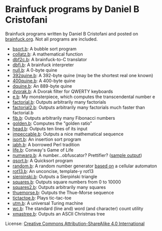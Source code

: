 # Brainfuck programs by Daniel B Cristofani

Brainfuck programs written by Daniel B Cristofani and posted on [brainfuck.org](https://www.brainfuck.org/).
Not all programs are included.

- [bsort.b](https://www.brainfuck.org/bsort.b): A bubble sort program
- [collatz.b](https://www.brainfuck.org/collatz.b): A mathematical function
- [dbf2c.b](https://www.brainfuck.org/dbf2c.b): A brainfuck-to-C translator
- [dbfi.b](https://www.brainfuck.org/dbfi.b): A brainfuck interpreter
- [null.b](https://www.brainfuck.org/null.b): A 0-byte quine
- [392quine.b](https://www.brainfuck.org/392quine.b): A 392-byte quine (may be
  the shortest real one known)
- [400quine.b](https://www.brainfuck.org/400quine.b): A 400-byte quine
- [dquine.b](https://www.brainfuck.org/dquine.b): An 889-byte quine
- [dvorak.b](https://www.brainfuck.org/dvorak.b): A Dvorak filter for QWERTY
  keyboards
- [e.b](https://www.brainfuck.org/e.b): My monsterpiece, which computes the
  transcendental number e
- [factorial.b](https://www.brainfuck.org/factorial.b): Outputs arbitrarily
  many factorials
- [factorial2.b](https://www.brainfuck.org/factorial2.b): Outputs arbitrarily
  many factorials much faster than factorial.b
- [fib.b](https://www.brainfuck.org/fib.b): Outputs arbitrarily many Fibonacci
  numbers
- [golden.b](https://www.brainfuck.org/golden.b): Computes the "golden ratio"
- [head.b](https://www.brainfuck.org/head.b): Outputs ten lines of its input
- [impeccable.b](https://www.brainfuck.org/impeccable.b): Outputs a nice
  mathematical sequence
- [isort.b](https://www.brainfuck.org/isort.b): An insertion sort program
- [jabh.b](https://www.brainfuck.org/jabh.b): A borrowed Perl tradition
- [life.b](https://www.brainfuck.org/life.b): Conway's Game of Life
- [numwarp.b](https://www.brainfuck.org/numwarp.b): A number...obfuscator?
  Prettifier? ([sample output](https://www.brainfuck.org/numwarp.png))
- [qsort.b](https://www.brainfuck.org/qsort.b): A Quicksort program
- [random.b](https://www.brainfuck.org/random.b): A random number generator
  [based on](https://www.brainfuck.org/random.txt) a cellular automaton
- [rot13.b](https://www.brainfuck.org/rot13.b): An unconcise, template-y rot13
- [sierpinski.b](https://www.brainfuck.org/sierpinski.b): Outputs a Sierpiński
  triangle
- [squares.b](https://www.brainfuck.org/squares.b): Outputs square numbers from
  0 to 10000
- [squares2.b](https://www.brainfuck.org/squares2.b): Outputs arbitrarily many
  squares
- [thuemorse.b](https://www.brainfuck.org/thuemorse.b): Outputs the Thue-Morse
  sequence
- [tictactoe.b](https://www.brainfuck.org/tictactoe.b): Plays tic-tac-toe
- [utm.b](https://www.brainfuck.org/utm.b): A universal Turing machine
- [wc.b](https://www.brainfuck.org/wc.b): The standard (line and) word (and
  character) count utility
- [xmastree.b](https://www.brainfuck.org/xmastree.b): Outputs an ASCII Christmas
  tree

License: [Creative Commons Attribution-ShareAlike 4.0 International](https://creativecommons.org/licenses/by-sa/4.0/)
